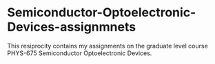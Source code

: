 # Semiconductor-Optoelectronic-Devices-assignmnets
This resiprocity contains my assignments on the graduate level course PHYS-675 Semiconductor Optoelectronic Devices.
